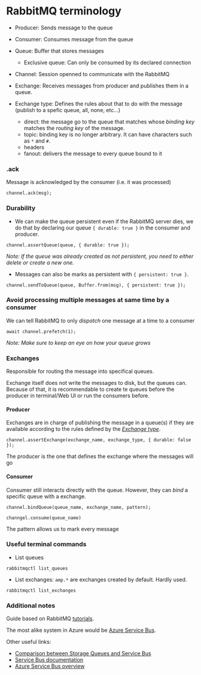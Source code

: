 # RabbitMQ terminology

- Producer: Sends message to the queue
- Consumer: Consumes message from the queue

- Queue: Buffer that stores messages
  - Exclusive queue: Can only be consumed by its declared connection

- Channel: Session openned to communicate with the RabbitMQ

- Exchange: Receives messages from producer and publishes them in a queue.
- Exchange type: Defines the rules about that to do with the message (publish to a spefic queue, all, none, etc...)
  - direct: the message go to the queue that matches whose *binding key* matches the *routing key* of the message.
  - topic: binding key is no longer arbitrary. It can have characters such as `*` and `#`.
  - headers
  - fanout: delivers the message to every queue bound to it

### .ack

Message is acknowledged by the consumer (i.e. it was processed)

```
channel.ack(msg);
```

### Durability

- We can make the queue persistent even if the RabbitMQ server dies, we do that by declaring our queue `{ durable: true }` in the consumer and producer.

```
channel.assertQueue(queue, { durable: true });
```

*Note: If the queue was already created as not persistent, you need to either delete or create a new one.*

- Messages can also be marks as persistent with `{ persistent: true }`.

```
channel.sendToQueue(queue, Buffer.from(msg), { persistent: true });
```

### Avoid processing multiple messages at same time by a consumer

We can tell RabbitMQ to only *dispatch* one message at a time to a consumer

```
await channel.prefetch(1);
```

*Note: Make sure to keep an eye on how your queue grows*

### Exchanges

Responsible for routing the message into specifical queues. 

Exchange itself does not write the messages to disk, but the queues can. Because of that, it is recommendable to create te queues before the producer in terminal/Web UI or run the consumers before.

#### Producer

Exchanges are in charge of publishing the message in a queue(s) if they are available according to the rules defined by the [*Exchange type*](https://www.rabbitmq.com/tutorials/amqp-concepts.html#exchanges).

```
channel.assertExchange(exchange_name, exchange_type, { durable: false });
```

The producer is the one that defines the exchange where the messages will go

#### Consumer

Consumer still interacts directly with the queue. However, they can *bind* a specific queue with a exchange.

```
channel.bindQueue(queue_name, exchange_name, pattern);

channgel.consume(queue_name)
```

The pattern allows us to mark every message 

### Useful terminal commands

- List queues

```
rabbitmqctl list_queues
```

- List exchanges: `amp.*` are exchanges created by default. Hardly used.

```
rabbitmqctl list_exchanges
```

### Additional notes

Guide based on RabbitMQ [tutorials](https://www.rabbitmq.com/getstarted.html).

The most alike system in Azure would be [Azure Service Bus](https://docs.microsoft.com/en-us/azure/service-bus-messaging/service-bus-nodejs-how-to-use-queues).

Other useful links:

- [Comparison between Storage Queues and Service Bus](https://docs.microsoft.com/en-us/azure/service-bus-messaging/service-bus-azure-and-service-bus-queues-compared-contrasted)
- [Service Bus documentation](https://docs.microsoft.com/en-us/azure/service-bus-messaging/service-bus-queues-topics-subscriptions)
- [Azure Service Bus overview](https://docs.microsoft.com/en-us/azure/service-bus-messaging/service-bus-messaging-overview)